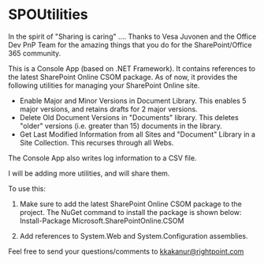 # SPOUtilities

In the spirit of "Sharing is caring" .... Thanks to Vesa Juvonen and the Office Dev PnP Team for the amazing things that you do for the SharePoint/Office 365 community.

This is a Console App (based on .NET Framework). It contains references to the latest SharePoint Online CSOM package.  As of now, it provides the following utilities for managing your SharePoint Online site.

- Enable Major and Minor Versions in Document Library. This enables 5 major versions, and retains drafts for 2 major versions.
- Delete Old Document Versions in "Documents" library. This deletes "older" versions (i.e. greater than 15) documents in the library.
- Get Last Modified Information from all Sites and "Document" Library in a Site Collection. This recurses through all Webs.

The Console App also writes log information to a CSV file.

I will be adding more utilities, and will share them.

To use this:

1. Make sure to add the latest SharePoint Online CSOM package to the project. The NuGet command to install the package is shown below:
Install-Package Microsoft.SharePointOnline.CSOM

2. Add references to System.Web and System.Configuration assemblies.

  
Feel free to send your questions/comments to kkakanur@rightpoint.com


